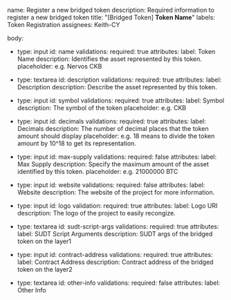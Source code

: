 name: Register a new bridged token
description: Required information to register a new bridged token
title: "[Bridged Token] **Token Name**"
labels: Token Registration
assignees: Keith-CY

body:

  - type: input
    id: name
    validations:
      required: true
    attributes:
      label: Token Name
      description: Identifies the asset represented by this token.
      placeholder: e.g. Nervos CKB

  - type: textarea
    id: description
    validations:
      required: true
    attributes:
      label: Description
      description: Describe the asset represented by this token.

  - type: input
    id: symbol
    validations:
      required: true
    attributes:
      label: Symbol
      description: The symbol of the token
      placeholder: e.g. CKB

  - type: input
    id: decimals
    validations:
      required: true
    attributes:
      label: Decimals
      description: The number of decimal places that the token amount should display
      placeholder: e.g. 18 means to divide the token amount by 10^18 to get its representation.
    
  - type: input
    id: max-supply
    validations:
      required: false
    attributes:
      label: Max Supply
      description: Specify the maximum amount of the asset identified by this token.
      placeholder: e.g. 21000000 BTC

  - type: input
    id: website
    validations:
      required: false
    attributes:
      label: Website
      description: The website of the project for more information.

  - type: input
    id: logo
    validation:
      required: true
    attributes:
      label: Logo URI
      description: The logo of the project to easily recongize.

  - type: textarea
    id: sudt-script-args
    validations:
      required: true
    attributes:
      label: SUDT Script Arguments
      description: SUDT args of the bridged token on the layer1

  - type: input
    id: contract-address
    validations:
      required: true
    attributes:
      label: Contract Address
      description: Contract address of the bridged token on the layer2

  - type: textarea
    id: other-info
    validations:
      required: false
    attributes:
      label: Other Info
